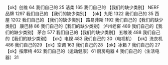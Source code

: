 【ok】创维 64 我们自己的 25
洁柔 165 我们自己的 【我们的缺少类别】
NERF品牌 1297 我们自己的 【我们的缺少类别】
【ok】九阳 1322 我们自己的 35
西屋 1202 我们自己的 【我们的缺少类别】
路易菲斯 1192 我们自己的【我们的缺少类别】
康巴赫 86 我们自己的【我们的缺少类别】
泸州老窖 489  我们自己的【我们的缺少类别】
茅台 577  我们自己的【我们的缺少类别】
五粮液 488  我们自己的【我们的缺少类别】
【ok】电视 483 我们自己的 30（电视机）
【ok】洗衣机 486 我们自己的29
【ok】空调 163 我们自己的28
【ok】冰箱 7  我们自己的 27
【ok】按摩椅 462 我们自己的（运动健康）61
厨房电器 4  我们自己的（生活电器）31